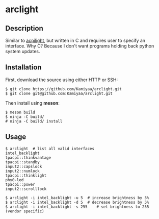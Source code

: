 # arclight

## Description
Similar to [acpilight](https://github.com/wavexx/acpilight), but written in C and requires user to specify an interface.
Why C? Because I don't want programs holding back python system updates.

## Installation
First, download the source using either HTTP or SSH: 
```
$ git clone https://github.com/Kamiyaa/arclight.git
$ git clone git@github.com:Kamiyaa/arclight.git
```
Then install using **meson**:
```
$ meson build
$ ninja -C build/
# ninja -C build/ install
```

## Usage
```
$ arclight	# list all valid interfaces
intel_backlight
tpacpi::thinkvantage
tpacpi::standby
input2::capslock
input2::numlock
tpacpi::thinklight
phy0-led
tpacpi::power
input2::scrolllock
```
```
$ arclight -i intel_backlight -u 5	# increase brightness by 5%
$ arclight -i intel_backlight -d 5	# decrease brightness by 5%
$ arclight -i intel_backlight -s 255	# set brightness to 255 (vendor specific)
```

